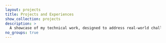```yaml
---
layout: projects
title: Projects and Experiences
show_collection: projects
description: >
  A showcase of my technical work, designed to address real-world challenges and deliver impactful solutions.
no_groups: true
---
```

